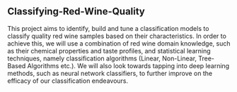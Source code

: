 ## Classifying-Red-Wine-Quality
This project aims to identify, build and tune a classification models to classify quality red wine samples based on their characteristics.
In order to achieve this, we will use a combination of red wine domain knowledge, such as their chemical properties and taste profiles, and statistical learning techniques, namely classification algorithms (Linear, Non-Linear, Tree-Based Algorithms etc.). We will also look towards tapping into deep learning methods, such as neural network classifiers, to further improve on the efficacy of our classification endeavours.
